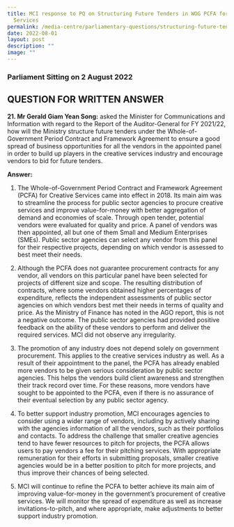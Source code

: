 ```yaml
---
title: MCI response to PQ on Structuring Future Tenders in WOG PCFA for Creative
  Services
permalink: /media-centre/parliamentary-questions/structuring-future-tenders-in-wog-pcfa-for-creative-services/
date: 2022-08-01
layout: post
description: ""
image: ""
---
```

### Parliament Sitting on 2 August 2022

QUESTION FOR WRITTEN ANSWER
------------------------------------

**21. Mr Gerald Giam Yean Song:** asked the Minister for Communications and Information with regard to the Report of the Auditor-General for FY 2021/22, how will the Ministry structure future tenders under the Whole-of-Government Period Contract and Framework Agreement to ensure a good spread of business opportunities for all the vendors in the appointed panel in order to build up players in the creative services industry and encourage vendors to bid for future tenders.

**Answer:**

1. The Whole-of-Government Period Contract and Framework Agreement (PCFA) for Creative Services came into effect in 2018. Its main aim was to streamline the process for public sector agencies to procure creative services and improve value-for-money with better aggregation of demand and economies of scale. Through open tender, potential vendors were evaluated for quality and price. A panel of vendors was then appointed, all but one of them Small and Medium Enterprises (SMEs). Public sector agencies can select any vendor from this panel for their respective projects, depending on which vendor is assessed to best meet their needs.

2. Although the PCFA does not guarantee procurement contracts for any vendor, all vendors on this particular panel have been selected for projects of different size and scope. The resulting distribution of contracts, where some vendors obtained higher percentages of expenditure, reflects the independent assessments of public sector agencies on which vendors best met their needs in terms of quality and price. As the Ministry of Finance has noted in the AGO report, this is not a negative outcome. The public sector agencies had provided positive feedback on the ability of these vendors to perform and deliver the required services. MCI did not observe any irregularity.

3. The promotion of any industry does not depend solely on government procurement. This applies to the creative services industry as well. As a result of their appointment to the panel, the PCFA has already enabled more vendors to be given serious consideration by public sector agencies. This helps the vendors build client awareness and strengthen their track record over time. For these reasons, more vendors have sought to be appointed to the PCFA, even if there is no assurance of their eventual selection by any public sector agency.

4. To better support industry promotion, MCI encourages agencies to consider using a wider range of vendors, including by actively sharing with the agencies information of all the vendors, such as their portfolios and contacts. To address the challenge that smaller creative agencies tend to have fewer resources to pitch for projects, the PCFA allows users to pay vendors a fee for their pitching services. With appropriate remuneration for their efforts in submitting proposals, smaller creative agencies would be in a better position to pitch for more projects, and thus improve their chances of being selected.

5. MCI will continue to refine the PCFA to better achieve its main aim of improving value-for-money in the government’s procurement of creative services. We will monitor the spread of expenditure as well as increase invitations-to-pitch, and where appropriate, make adjustments to better support industry promotion.